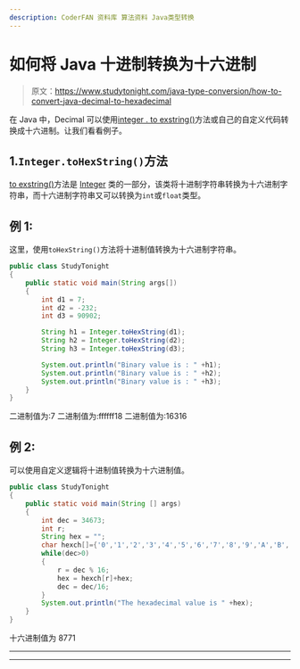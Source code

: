 ```yaml
---
description: CoderFAN 资料库 算法资料 Java类型转换
---
```


# 如何将 Java 十进制转换为十六进制

> 原文：<https://www.studytonight.com/java-type-conversion/how-to-convert-java-decimal-to-hexadecimal>

在 Java 中，Decimal 可以使用[integer . to exstring()](https://www.studytonight.com/java-wrapper-class/java-integer-tohexstring-method)方法或自己的自定义代码转换成十六进制。让我们看看例子。

## 1.`Integer.toHexString()`方法

[to exstring()](https://www.studytonight.com/java-wrapper-class/java-integer-tohexstring-method)方法是 [Integer](https://www.studytonight.com/java/wrapper-class.php) 类的一部分，该类将十进制字符串转换为十六进制字符串，而十六进制字符串又可以转换为`int`或`float`类型。

## 例 1:

这里，使用`toHexString()`方法将十进制值转换为十六进制字符串。

```java
public class StudyTonight
{    
	public static void main(String args[])
	{    
		int d1 = 7;
		int d2 = -232;
		int d3 = 90902;

		String h1 = Integer.toHexString(d1);
		String h2 = Integer.toHexString(d2);
		String h3 = Integer.toHexString(d3);

		System.out.println("Binary value is : " +h1);
		System.out.println("Binary value is : " +h2);
		System.out.println("Binary value is : " +h3);
	}    
}
```

二进制值为:7
二进制值为:ffffff18
二进制值为:16316

## 例 2:

可以使用自定义逻辑将十进制值转换为十六进制值。

```java
public class StudyTonight
{    
	public static void main(String [] args)
	{  
		int dec = 34673;
		int r;  
		String hex = "";   
		char hexch[]={'0','1','2','3','4','5','6','7','8','9','A','B','C','D','E','F'};  
		while(dec>0)  
		{  
			r = dec % 16;   
			hex = hexch[r]+hex;   
			dec = dec/16;  
		}  
		System.out.println("The hexadecimal value is " +hex);  
	}
}
```

十六进制值为 8771

* * *

* * *